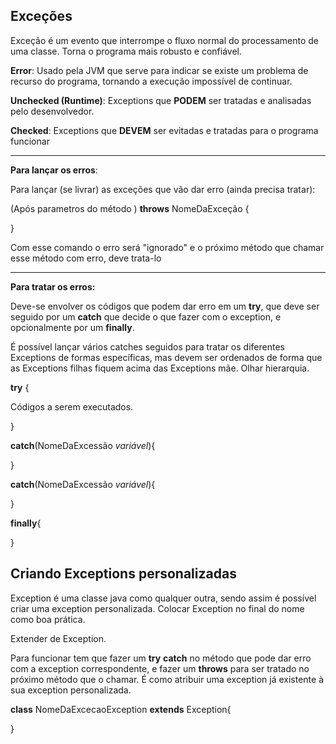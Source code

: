 ## Exceções

Exceção é um evento que interrompe o fluxo normal do processamento de uma classe. Torna o programa mais robusto e confiável.

**Error**: Usado pela JVM que serve para indicar se existe um problema de recurso do programa, tornando a execução impossível de continuar.



**Unchecked (Runtime)**: Exceptions que **PODEM** ser tratadas e analisadas pelo desenvolvedor.



**Checked**: Exceptions que **DEVEM** ser evitadas e tratadas para o programa funcionar



--------------

**Para lançar os erros**:

Para lançar (se livrar) as exceções que vão dar erro (ainda precisa tratar):

(Após parametros do método ) **throws** NomeDaExceção {

}

Com esse comando o erro será "ignorado" e o próximo método que chamar esse método com erro, deve trata-lo



------------------------------------------------------------------------

**Para tratar os erros:**

Deve-se envolver os códigos que podem dar erro em um **try**, que deve ser seguido por um **catch** que decide o que fazer com o exception, e opcionalmente por um **finally**. 

É possível lançar vários catches seguidos para tratar os diferentes Exceptions de formas específicas, mas devem ser ordenados de forma que as Exceptions filhas fiquem acima das Exceptions mãe. Olhar hierarquia.

**try** {

Códigos a serem executados.

}

**catch**(NomeDaExcessão *variável*){



}

**catch**(NomeDaExcessão *variável*){



}

**finally**{

}



## Criando Exceptions personalizadas

Exception é uma classe java como qualquer outra, sendo assim é possível criar uma exception personalizada. Colocar Exception no final do nome como boa prática. 

Extender de Exception.

Para funcionar tem que fazer um **try** **catch** no método que pode dar erro com a exception correspondente, e fazer um **throws** para ser tratado no próximo método que o chamar. É como atribuir uma exception já existente à sua exception personalizada.



**class** NomeDaExcecaoException **extends** Exception{

}



